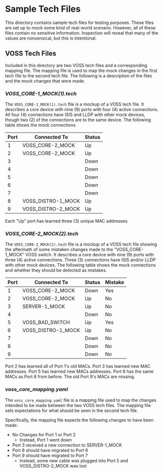 # Sample Tech Files

This directory contains sample tech files for testing purposes.
These files are set up to mock some kind of real-world scenario.
However, all of these files contain no sensitive information.
Inspection will reveal that many of the values are nonsensical, but this is intentional.

## VOSS Tech Files

Included in this directory are two VOSS tech files and a corresponding
mapping file. The mapping file is used to map the mock changes in the
first tech file to the second tech file. The following is a description
of the files and the mock changes that were made.

### _VOSS_CORE-1_MOCK(1).tech_
The `VOSS_CORE-1_MOCK(1).tech` file is a mockup of a VOSS tech file.
It describes a core device with nine (9) ports with four (4) active connections.
All four (4) connections have ISIS and LLDP with other mock devices, though
two (2) of the connections are to the same device. The following table shows
the mock connections.

| Port | Connected To       | Status |
|------|--------------------|--------|
| 1    | VOSS_CORE-2_MOCK   | Up     |
| 2    | VOSS_CORE-2_MOCK   | Up     |
| 3    |                    | Down   |
| 4    |                    | Down   |
| 5    |                    | Down   |
| 6    |                    | Down   |
| 7    |                    | Down   |
| 8    | VOSS_DISTRO-1_MOCK | Up     |
| 9    | VOSS_DISTRO-2_MOCK | Up     |

Each "Up" port has learned three (3) unique MAC addresses.

### _VOSS_CORE-2_MOCK(2).tech_

The `VOSS_CORE-2_MOCK(2).tech` file is a mockup of a VOSS tech file showing
the aftermath of some mistaken changes made to the "VOSS_CORE-1_MOCK" VOSS switch.
It describes a core device with nine (9) ports with three (4) active connections.
Three (3) connections have ISIS and/or LLDP with other mock devices.
The following table shows the mock connections and whether they should be detected as mistakes.

| Port | Connected To       | Status | Mistake |
|------|--------------------|--------|---------|
| 1    | VOSS_CORE-2_MOCK   | Down   | Yes     |
| 2    | VOSS_CORE-2_MOCK   | Up     | No      |
| 3    | SERVER-1_MOCK      | Up     | No      |
| 4    |                    | Down   | No      |
| 5    | VOSS_BAD_SWITCH    | Up     | Yes     |
| 6    | VOSS_DISTRO-1_MOCK | Up     | No      |
| 7    |                    | Down   | No      |
| 8    |                    | Down   | No      |
| 9    |                    | Down   | No      |

Port 2 has learned all of Port 1's old MACs. Port 3 has learned new MAC addresses.
Port 5 has learned new MACs addresses. Port 6 has the same MACs as Port 8 from before.
The old Port 9's MACs are missing.

### _voss_core_mapping.yaml_

The `voss_core_mapping.yaml` file is a mapping file used to map the changes
intended to be made between the two VOSS tech files. The mapping file sets
expectations for what should be seen in the second tech file.

Specifically, the mapping file expects the following changes to have been made:
- No Changes for Port 1 or Port 2
  - Instead, Port 1 went down
- Port 3 received a new connection to SERVER-1_MOCK
- Port 8 should have migrated to Port 6
- Port 9 should have migrated to Port 7
  - Instead, some new cable was plugged into Port 5 and VOSS_DISTRO-2_MOCK was lost